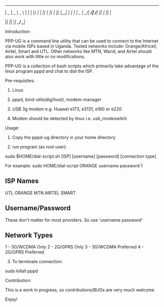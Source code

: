  ____  ____  ____       _   _  ____ 
|  _ \|  _ \|  _ \     | | | |/ ___|
| |_) | |_) | |_) |____| | | | |  _ 
|  __/|  __/|  __/_____| |_| | |_| |

|_|   |_|   |_|         \___/ \____|
 

Introduction:

PPP-UG is a command line utility that can be used to connect to the
Internet via mobile ISPs based in Uganda.  Tested networks include: Orange/Africell, Airtel, Smart and UTL.  Other networks like MTN, Warid, and Airtel should also work with little or no modifications.

PPP-UG is a collection of bash scripts which primarily take advantage of the linux program pppd and chat to dial the ISP.


Pre-requisites:

1) Linux

2) pppd, bind-utils(dig/host), modem-manager

3) USB 3g modem e.g. Huawei e173, e3131, e160 or e220

4) Modem should be detected by linux i.e. usb_modeswitch


Usage:

1) Copy the pppd-ug directory in your home directory


2) run program (as root user):

sudo $HOME/dial-script.sh [ISP] [username] [password] [connection type]

For example:
sudo HOME/dial-script ORANGE username password 1

ISP Names
--------- 
UTL ORANGE MTN AIRTEL SMART

Username/Password
-----------------
These don't matter for most providers. So use 'username password'
 
Network Types
-------------
1 - 3G/WCDMA Only
2 - 2G/GPRS Only
3 - 3G/WCDMA Preferred
4 - 2G/GPRS Preferred


3) To terminate connection:

sudo killall pppd


Contribution:

This is a work in progress, so contributions/BUGs are very much welcome


Enjoy!
